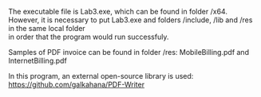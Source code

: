 The executable file is Lab3.exe, which can be found in folder /x64.                              
However, it is necessary to put Lab3.exe and folders /include, /lib and /res in the same local folder              
in order that the program would run successfuly.

Samples of PDF invoice can be found in folder /res: MobileBilling.pdf and InternetBilling.pdf

In this program, an external open-source library is used: https://github.com/galkahana/PDF-Writer

